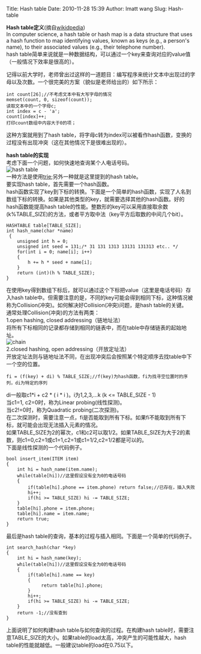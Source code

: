 Title: Hash table
Date: 2010-11-28 15:39
Author: lmatt wang
Slug: Hash-table

**Hash
table定义**(摘自[wikidpedia](http://en.wikipedia.org/wiki/Hash_table))\
In computer science, a hash table or hash map is a data structure that
uses a hash function to map identifying values, known as keys (e.g., a
person's name), to their associated values (e.g., their telephone
number).\
hash
table简单来说就是一种数据结构，可以通过一个key来查询对应的value值（一般情况下效率是很高的）。

记得以前大学时，老师曾出过这样的一道题目：编写程序来统计文本中出现过的字母以及次数。一个很完美的方案（貌似是老师给出的）如下所示：

    int count[26];//不考虑文本中有大写字母的情况
    memset(count, 0, sizeof(count));
    读取文本中的一个字母c;
    int index = c - 'a';
    count[index]++;
    打印count数组中内容大于0的项；

这种方案就用到了hash
table，将字母c转为index可以被看作hash函数，变换的过程没有出现冲突（这在其他情况下是很难出现的）。

**hash table的实现**\
考虑下面一个问题，如何快速地查询某个人电话号码。\
![hash
table](http://upload.wikimedia.org/wikipedia/commons/thumb/7/7d/Hash_table_3_1_1_0_1_0_0_SP.svg/500px-Hash_table_3_1_1_0_1_0_0_SP.svg.png)\
一种方法是使用[trie](http://en.wikipedia.org/wiki/Trie);另外一种就是这里提到的hash
table。\
要实现hash table，首先需要一个hash函数。\
hash函数实现了key到下标的转换。下面是一个简单的hash函数，实现了人名到数组下标的转换。如果是其他类型的key，就需要选择其他的hash函数。好的hash函数能提高hash
table的性能。整数形的key可以采用直接取余数(k%TABLE\_SIZE)的方法，或者平方取中法（key平方后取数的中间几个bit）。

    HASHTABLE table[TABLE_SIZE];
    int hash_name(char *name)
     {
        unsigned int h = 0;
        unsigned int seed = 131;/* 31 131 1313 13131 131313 etc.. */
        for(int i = 0; name[i]; i++) 
        {
            h += h * seed + name[i];
        }
        return (int)(h % TABLE_SIZE);
    }

在使用key得到数组下标后，就可以通过这个下标把value（这里是电话号码）存入hash
table中。但需要注意的是，不同的key可能会得到相同下标，这种情况被称为Collision(冲突)。如何解决好Collision(冲突)问题，是hash
table的关键。\
通常处理Collision(冲突)的方法有两类：\
1.open hashing, closed addressing（链地址法）\
将所有下标相同的记录都存储到相同的链表中，而在table中存储链表的起始地址。\
![chain](http://upload.wikimedia.org/wikipedia/commons/thumb/5/5a/Hash_table_5_0_1_1_1_1_0_LL.svg/500px-Hash_table_5_0_1_1_1_1_0_LL.svg.png)\
2.closed hashing, open addressing（开放定址法）\
开放定址法则与链地址法不同，在出现冲突后会按照某个特定顺序去找table中下一个空的位置。

    fi = (f(key) + di) % TABLE_SIZE;//f(key)为hash函数，fi为找寻空位置时的序列，di为特定的序列

di一般取c1\*i + c2 \* ( i \* i )。i为1,2,3,...k (k \<= TABLE\_SIZE - 1)\
当c1=1, c2=0时，称为Linear probing(线性探测)。\
当c2!=0时，称为Quadratic probing(二次探测)。\
在二次探测时，需要注意一点，fi是否能取到所有下标。如果fi不能取到所有下标，就可能会出现无法插入元素的情况。\
如果TABLE\_SIZE为2的幂次，c1和c2可以取1/2。如果TABLE\_SIZE为大于2的素数，则c1=0,c2=1或c1=1,c2=1或c1=1/2,c2=1/2都是可以的。\
下面是线性探测的一个代码例子。

    bool insert_item(ITEM item)
    {
        int hi = hash_name(item.name);
        while(table[hi])//这里假设没有全为0的电话号码
        {
            if(table[hi].phone == item.phone) return false;//已存在，插入失败
            hi++;
            if(hi >= TABLE_SIZE) hi -= TABLE_SIZE;
        }
        table[hi].phone = item.phone;
        table[hi].name = item.name;
        return true;
    }

最后是hash table的查询，基本的过程与插入相同。下面是一个简单的代码例子。

    int search_hash(char *key)
    {
        int hi = hash_name(key);
        while(table[hi])//这里假设没有全为0的电话号码
        {
            if(table[hi].name == key)
            {
                 return table[hi].phone;
            }
            hi++;
            if(hi >= TABLE_SIZE) hi -= TABLE_SIZE;
        }
        return -1;//没有查到
    }

上面说明了如何构建hash table与如何查询的过程。在构建hash
table时，需要注意TABLE\_SIZE的大小。如果table的load太高，冲突产生的可能性越大，hash
table的性能就越低。一般建议table的load在0.75以下。

